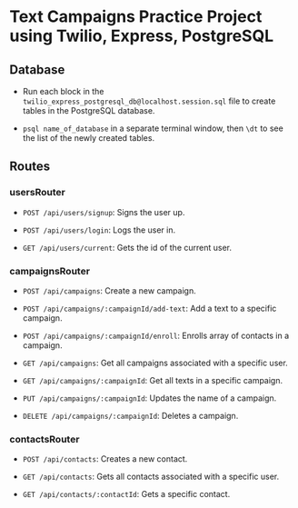 # Text Campaigns Practice Project using Twilio, Express, PostgreSQL

## Database

- Run each block in the `twilio_express_postgresql_db@localhost.session.sql` file to create tables in the PostgreSQL database.

- `psql name_of_database` in a separate terminal window, then `\dt` to see the list of the newly created tables.

## Routes

### usersRouter

- `POST /api/users/signup`: Signs the user up.
- `POST /api/users/login`: Logs the user in.

- `GET /api/users/current`: Gets the id of the current user.

### campaignsRouter

- `POST /api/campaigns`: Create a new campaign.
- `POST /api/campaigns/:campaignId/add-text`: Add a text to a specific campaign.
- `POST /api/campaigns/:campaignId/enroll`: Enrolls array of contacts in a campaign.

- `GET /api/campaigns`: Get all campaigns associated with a specific user.
- `GET /api/campaigns/:campaignId`: Get all texts in a specific campaign.

- `PUT /api/campaigns/:campaignId`: Updates the name of a campaign.

- `DELETE /api/campaigns/:campaignId`: Deletes a campaign.

### contactsRouter

- `POST /api/contacts`: Creates a new contact.

- `GET /api/contacts`: Gets all contacts associated with a specific user.
- `GET /api/contacts/:contactId`: Gets a specific contact.
